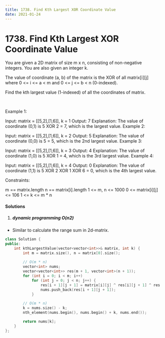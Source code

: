 ```yaml
---
title: 1738. Find Kth Largest XOR Coordinate Value
date: 2021-01-24
---
```


# 1738. Find Kth Largest XOR Coordinate Value

You are given a 2D matrix of size m x n, consisting of non-negative integers. You are also given an integer k.

The value of coordinate (a, b) of the matrix is the XOR of all matrix[i][j] where 0 <= i <= a < m and 0 <= j <= b < n (0-indexed).

Find the kth largest value (1-indexed) of all the coordinates of matrix.

 

Example 1:

Input: matrix = [[5,2],[1,6]], k = 1
Output: 7
Explanation: The value of coordinate (0,1) is 5 XOR 2 = 7, which is the largest value.
Example 2:

Input: matrix = [[5,2],[1,6]], k = 2
Output: 5
Explanation: The value of coordinate (0,0) is 5 = 5, which is the 2nd largest value.
Example 3:

Input: matrix = [[5,2],[1,6]], k = 3
Output: 4
Explanation: The value of coordinate (1,0) is 5 XOR 1 = 4, which is the 3rd largest value.
Example 4:

Input: matrix = [[5,2],[1,6]], k = 4
Output: 0
Explanation: The value of coordinate (1,1) is 5 XOR 2 XOR 1 XOR 6 = 0, which is the 4th largest value.
 

Constraints:

m == matrix.length
n == matrix[i].length
1 <= m, n <= 1000
0 <= matrix[i][j] <= 106
1 <= k <= m * n


#### Solutions

1. ##### dynamic programming O(n2)

- Similar to calculate the range sum in 2d-matrix.


```c++
class Solution {
public:
    int kthLargestValue(vector<vector<int>>& matrix, int k) {
        int m = matrix.size(), n = matrix[0].size();
        
        // O(m * n)
        vector<int> nums;
        vector<vector<int>> res(m + 1, vector<int>(n + 1));
        for (int i = 0; i < m; i++)
            for (int j = 0; j < n; j++) {
                res[i + 1][j + 1] = matrix[i][j] ^ res[i][j + 1] ^ res[i + 1][j] ^ res[i][j];
                nums.push_back(res[i + 1][j + 1]);
            }
        
        // O(m * n)
        k = nums.size() - k;
        nth_element(nums.begin(), nums.begin() + k, nums.end());

        return nums[k];
    }
};

```
